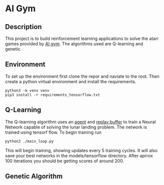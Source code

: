 # AI Gym
## Description
This project is to build reinforcement learning applications to solve the atari games provided by [AI gym](https://github.com/openai/gym).  The algorithms used are Q-learning and genetic.
## Environment
To set up the environment first clone the repor and naviate to the root.  Then create a python virtual environment and install the requirements.
```
python3 -m venv venv
pip3 install -r requirements_tensorflow.txt
```
## Q-Learning
The Q-learning algorithm uses an [agent](https://github.com/tauvaa/ai_gym/blob/main/deep_q_learning/agent.py) and [replay buffer](https://github.com/tauvaa/ai_gym/blob/main/deep_q_learning/replay_buffer.py) to train a Neural Network capable of solving the lunar landing problem.  The network is trained using tensorf flow.  To begin training run

`python3 ./main_loop.py`

This will begin training, showing updates every 5 training cycles.  It will also save your best networks in the models/tensorflow directory.  After aprrox 100 iterations you should be getting scores of around 200.

## Genetic Algorithm
